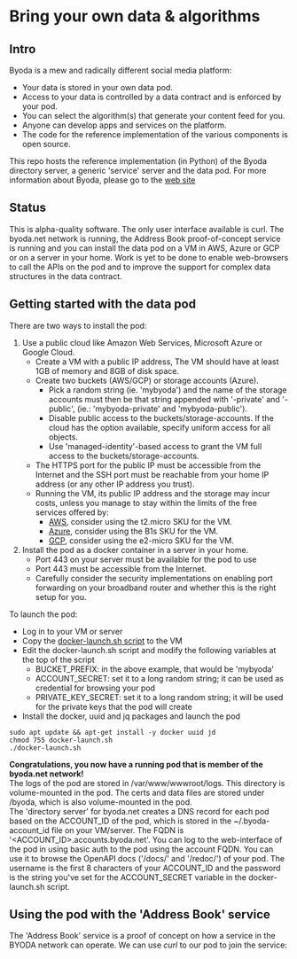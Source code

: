 # Bring your own data & algorithms

## Intro
Byoda is a mew and radically different social media platform:
- Your data is stored in your own data pod.
- Access to your data is controlled by a data contract and is enforced by your pod.
- You can select the algorithm(s) that generate your content feed for you.
- Anyone can develop apps and services on the platform.
- The code for the reference implementation of the various components is open source.

This repo hosts the reference implementation (in Python) of the Byoda directory server, a generic 'service' server and the data pod. For more information about Byoda, please go to the [web site](https://www.byoda.org/)

## Status
This is alpha-quality software. The only user interface available is curl. The byoda.net network is running, the Address Book proof-of-concept service is running and you can install the data pod on a VM in AWS, Azure or GCP or on a server in your home. Work is yet to be done to enable web-browsers to call the APIs on the pod and to improve the support for complex data structures in the data contract.

## Getting started with the data pod
There are two ways to install the pod:
1. Use a public cloud like Amazon Web Services, Microsoft Azure or Google Cloud.
    - Create a VM with a public IP address, The VM should have at least 1GB of memory and 8GB of disk space.
    - Create two buckets (AWS/GCP) or storage accounts (Azure).
        - Pick a random string (ie. 'mybyoda') and the name of the storage accounts must then be that string appended with '-private' and '-public', (ie.: 'mybyoda-private' and 'mybyoda-public').
        - Disable public access to the buckets/storage-accounts. If the cloud has the option available, specify uniform access for all objects.
        - Use 'managed-identity'-based access to grant the VM full access to the buckets/storage-accounts.
    - The HTTPS port for the public IP must be accessible from the Internet and the SSH port must be reachable from your home IP address (or any other IP address you trust).
    - Running the VM, its public IP address and the storage may incur costs, unless you manage to stay within the limits of the free services offered by:
        - [AWS](https://aws.amazon.com/free), consider using the t2.micro SKU for the VM.
        - [Azure](https://azure.microsoft.com/en-us/free/), consider using the B1s SKU for the VM.
        - [GCP](https://cloud.google.com/free/), consider using the e2-micro SKU for the VM.
2. Install the pod as a docker container in a server in your home.
    - Port 443 on your server must be available for the pod to use
    - Port 443 must be accessible from the Internet.
    - Carefully consider the security implementations on enabling port forwarding on your broadband router and whether this is the right setup for you.

To launch the pod:
- Log in to your VM or server
- Copy the [docker-launch.sh script](https://github.com/StevenHessing/byoda-python/blob/master/docs/files/docker-lauch.sh) to the VM
- Edit the docker-launch.sh script and modify the following variables at the top of the script
  - BUCKET_PREFIX: in the above example, that would be 'mybyoda'
  - ACCOUNT_SECRET: set it to a long random string; it can be used as credential for browsing your pod
  - PRIVATE_KEY_SECRET: set it to a long random string; it will be used for the private keys that the pod will create
- Install the docker, uuid and jq packages and launch the pod

```
sudo apt update && apt-get install -y docker uuid jd
chmod 755 docker-launch.sh
./docker-launch.sh
```

**Congratulations, you now have a running pod that is member of the byoda.net network!** <br>
The logs of the pod are stored in /var/www/wwwroot/logs. This directory is volume-mounted in the pod. The certs and data files are stored under /byoda, which is also volume-mounted in the pod.<br>
The 'directory server' for byoda.net creates a DNS record for each pod based on the ACCOUNT_ID of the pod, which is stored in the ~/.byoda-account_id file on your VM/server. The FQDN is '<ACCOUNT_ID>.accounts.byoda.net'. You can log to the web-interface of the pod in using basic auth to the pod using the account FQDN. You can use it to browse the OpenAPI docs ('/docs/' and '/redoc/') of your pod. The username is the first 8 characters of your ACCOUNT_ID and the password is the string you've set for the ACCOUNT_SECRET variable in the docker-launch.sh script.<br>

## Using the pod with the 'Address Book' service
The 'Address Book' service is a proof of concept on how a service in the BYODA network can operate. We can use _curl_ to our pod to join the service:
```
